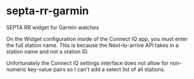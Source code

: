 # septa-rr-garmin
SEPTA RR widget for Garmin watches

On the Widget configuration inside of the Connect IQ app, you must enter the full station name. This is because the Next-to-arrive API takes in a station name and not a station ID.

Unfortunately the Connect IQ settings interface does not allow for non-numeric key-value pairs so I can't add a select list of all stations.
